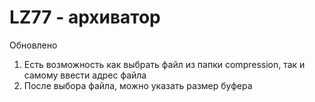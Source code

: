# LZ77 - архиватор

Обновлено
1. Есть возможность как выбрать файл из папки compression, так и самому ввести адрес файла
2. После выбора файла, можно указать размер буфера
